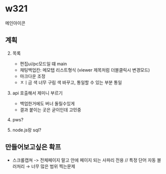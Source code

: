 # w321
메인아이콘

## 계획
  
2. 목록
   - 편집ui/pc모드일 떄 main
   - 채팅백업칸: 메모탭 리스트형식 (viewer 제목처럼 더블클릭시 변경모드)
   - 마크다운 조정
   - ㅈㅣ금 색 너무 구림 색 바꾸고, 통일할 수 있는 부분 통일

3. api 호출해서 제미니 부르기
   - 백업한거에도 버너 돌릴수있게
   - 결과 붙이는 곳은 굳이인데 고민중

5. pws?
6. node.js랑 sql?


## 만들어보고싶은 확프
- 스크롤캡쳐 -> 전체페이지 말고 안에 페이지 되는 사파리 전용 // 특정 단어 자동 블러처리
  → 너무 많은 범위 찍는문제 
